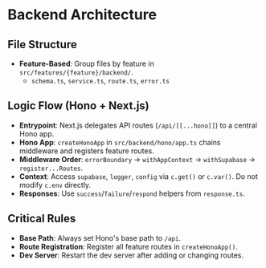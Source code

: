 # Backend Architecture

## File Structure
- **Feature-Based**: Group files by feature in `src/features/{feature}/backend/`.
  - `schema.ts`, `service.ts`, `route.ts`, `error.ts`

## Logic Flow (Hono + Next.js)
- **Entrypoint**: Next.js delegates API routes (`/api/[[...hono]]`) to a central Hono app.
- **Hono App**: `createHonoApp` in `src/backend/hono/app.ts` chains middleware and registers feature routes.
- **Middleware Order**: `errorBoundary` -> `withAppContext` -> `withSupabase` -> `register...Routes`.
- **Context**: Access `supabase`, `logger`, `config` via `c.get()` or `c.var()`. Do not modify `c.env` directly.
- **Responses**: Use `success`/`failure`/`respond` helpers from `response.ts`.

## Critical Rules
- **Base Path**: Always set Hono's base path to `/api`.
- **Route Registration**: Register all feature routes in `createHonoApp()`.
- **Dev Server**: Restart the dev server after adding or changing routes.